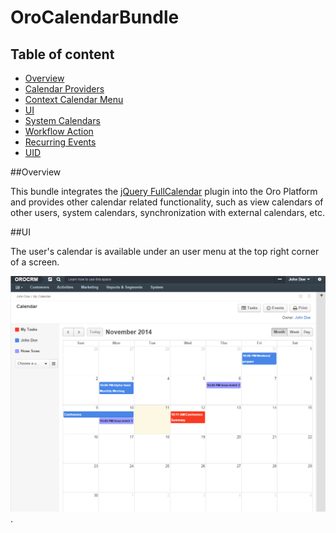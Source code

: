 OroCalendarBundle
=================

Table of content
-------
- [Overview](#overview)
- [Calendar Providers](./Resources/doc/provider.md)
- [Context Calendar Menu](./Resources/doc/contextMenu.md)
- [UI](#ui)
- [System Calendars](./Resources/doc/systemCalendars.md)
- [Workflow Action](./Resources/doc/workflowAction.md)
- [Recurring Events](./Resources/doc/recurringEvents.md)
- [UID](./Resources/doc/uid.md)

##Overview

This bundle integrates the [jQuery FullCalendar](http://arshaw.com/fullcalendar/) plugin into the Oro Platform and provides other calendar related functionality, such as view calendars of other users, system calendars, synchronization with external calendars, etc.

##UI

The user's calendar is available under an user menu at the top right corner of a screen.

![An example of a calendar](./Resources/doc/example.png).
